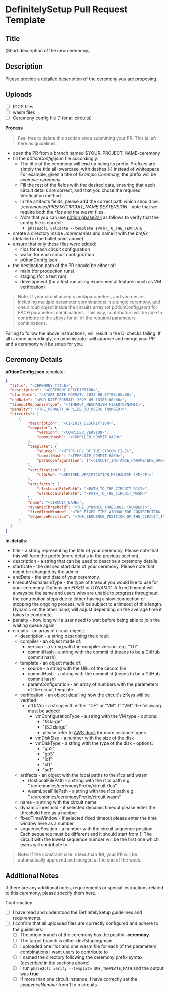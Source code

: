 # DefinitelySetup Pull Request Template
## Title

[Short description of the new ceremony]

## Description

Please provide a detailed description of the ceremony you are proposing.

## Uploads

 - [ ] R1CS files 
 - [ ] wasm files 
 - [ ] Ceremony config file (1 for all circuits)

**Process**

> Feel free to delete this section once submitting your PR. This is left here as guidelines. 

- open the PR from a branch named $YOUR_PROJECT_NAME-ceremony
- fill the *p0tionConfig.json* file accordingly:
    + The title of the ceremony will end up being its prefix. Prefixes are simply the title all lowercase, with dashes (*-*) instead of whitespace. For example, given a title of *Example Ceremony*, the prefix will be *example-ceremony*.
    + Fill the rest of the fields with the desired data, ensuring that each circuit details are correct, and that you chose the required Verification method.
    + In the artifacts fields, please add the correct path which should be:
        *./ceremonies/$PREFIX/$CIRCUIT_NAME.$EXTENSION* - note that we require both the *r1cs* and the *wasm* files.
    + *Note* that you can use [p0tion phase2cli](https://github.com/privacy-scaling-explorations/p0tion) as follows to verify that the config file is correct:
        * `phase2cli validate --template $PATH_TO_THE_TEMPLATE`
- create a directory inside *./ceremonies* and name it with the *prefix* (detailed in the bullet point above). 
- ensure that only these files were added:
    + r1cs for each circuit configuration
    + wasm for each circuit configuration
    + p0tionConfig.json
- the destination path of the PR should be either of:
    + main (for production runs)
    + staging (for a test run)
    + development (for a test run using experimental features such as VM verification)

> Note. If your circuit accepts metaparameters, and you desire including multiple parameter combinations in a single ceremony, add one circuit object inside the circuits array (of p0tionConfig.json) for EACH parameters combinations. This way, contributors will be able to contribute to the zKeys for all of the required parameters combinations. 
    
Failing to follow the above instructions, will result in the CI checks failing. If all is done accordingly, an administrator will approve and merge your PR and a ceremony will be setup for you. 

## Ceremony Details

**p0tionConfig.json** template:

```json 
{
  "title": "<CEREMONY_TITLE>",
  "description": "<CEREMONY_DESCRIPTION>",
  "startDate": "<START_DATE FORMAT: 2023-08-07T00:00:00>",
  "endDate": "<END_DATE FORMAT: 2023-09-10T00:00:00>",
  "timeoutMechanismType": "<TIMEOUT_MECHANISM FIXED/DYNAMIC>",
  "penalty": "<THE_PENALTY_APPLIED_TO_USERS (NUMBER)>",
  "circuits": [
      {
          "description": "<CIRCUIT_DESCRIPTION>",
          "compiler": {
              "version": "<COMPILER_VERSION>",
              "commitHash": "<COMPILER_COMMIT_HASH>"
          },
          "template": {
              "source": "<HTTPS_URL_OF_THE_CIRCOM_FILE>",
              "commitHash": "<TEMPLATE_COMMIT_HASH>",
              "paramConfiguration": ["<CIRCUIT_INSTANCE_PARAMETERS_ARRAY>"]
          },
          "verification": {
              "cfOrVm": "<DESIRED_VERIFICATION_MECHANISM (VM/CF)>"
          },
          "artifacts": {
              "r1csLocalFilePath": "<PATH_TO_THE_CIRCUIT_R1CS>",
              "wasmLocalFilePath": "<PATH_TO_THE_CIRCUIT_WASM>"
          },
          "name": "<CIRCUIT_NAME>",
          "dynamicThreshold": "<THE_DYNAMIC_THRESHOLD (NUMBER)>",
          "fixedTimeWindow": "<THE_FIXED_TIME_WINDOW_FOR_CONTRIBUTION (NUMBER)>",
          "sequencePosition": "<THE_SEQUENCE_POSITION_OF_THE_CIRCUIT_INSTANCE (NUMBER)>"
      }
  ]
}
```

**In-details**:

- title - a string representing the title of your ceremony. Please note that this will form the prefix (more details in the previous section).
- description - a string that can be used to describe a ceremony details
- startDate - the desired start date of your ceremony. Please note that might be changed by the admin.
- endDate - the end date of your ceremony.
- timeoutMechanismType - the type of timeout you would like to use for your ceremony. Options are *FIXED* or *DYNAMIC*. A fixed timeout will always be the same and users who are unable to progress throughout the contribution steps due to either having a slow connection or stopping the ongoing process, will be subject to a timeout of this length. Dynamic on the other hand, will adjust depending on the average time it takes to contribute. 
- penalty - how long will a user need to wait before being able to join the waiting queue again
- circuits - an array of circuit object:
    - description - a string describing the circuit 
    - compiler - an object made of:
        - version - a string with the compiler version. e.g. "1.0"
        - commitHash - a string with the commit id (needs to be a GitHub commit hash)
    - template - an object made of:
        - source - a string with the URL of the circom file
        - commitHash -  a string with the commit id (needs to be a GitHub commit hash)
        - paramConfiguration - an array of numbers with the parameters of the circuit template
    - verification - an object detailing how the circuit's zKeys will be verified
        - cfOrVm - a string with either "CF" or "VM". If "VM" the following must be added:
            - vmConfigurationType - a string with the VM type - options:
                * "t3.large"
                * "t3.2xlarge"
                * please refer to [AWS docs](https://aws.amazon.com/ec2/instance-types/) for more instance types
            - vmDiskSize - a number with the size of the disk
            - vmDiskType - a string with the type of the disk - options:
                * "gp2"
                * "gp3"
                * "io1"
                * "st1"
                * "sc1"
    - artifacts - an object with the local paths to the r1cs and wasm
        - r1csLocalFilePath - a string with the r1cs path e.g. "./ceremonies/ceremonyPrefix/circuit.r1cs"
        - wasmLocalFilePath - a string with the r1cs path e.g. "./ceremonies/ceremonyPrefix/circuit.wasm"
    - name - a string with the circuit name
    - dynamicThreshold - if selected dynamic timeout please enter the threshold here as a number
    - fixedTimeWindow - if selected fixed timeout please enter the time window here as a number
    - sequencePosition - a number with the circuit sequence position. Each sequence must be different and it should start from 1. The circuit with the lowest sequence number will be the first one which users will contribute to.

> Note: If the constraint size is less than 1M, your PR will be automatically approved and merged at the end of the week.

## Additional Notes

If there are any additional notes, requirements or special instructions related to this ceremony, please specify them here.

Confirmation

 - [ ] I have read and understood the DefinitelySetup guidelines and requirements.
 - [ ] I confirm that all uploaded files are correctly configured and adhere to the guidelines:
    - [ ] The origin branch of the ceremony has the postfix **-ceremony**
    - [ ] The target branch is either dev/staging/main
    - [ ] I uploaded one r1cs and one wasm file for each of the parameters combinations I want users to contribute to
    - [ ] I named the directory following the ceremony prefix syntax (described in the sections above)
    - [ ] I run `phase2cli verify --template $MY_TEMPLATE_PATH` and the output was **true**
    - [ ] If more than one circuit instance, I have correctly set the *sequenceNumber* from 1 to n circuits
